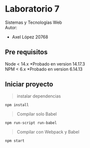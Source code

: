 ﻿# Laboratorio 7
Sistemas y Tecnologías Web  
Autor:
- Axel López 20768
  
## Pre requisitos  
Node < 14.x  *Probado en version 14.17.3   
NPM < 6.x  *Probado en version 6.14.13  


## Iniciar proyecto
>instalar dependencias
```
npm install  
```
>Compilar solo Babel
```
npm run-script run-babel
```  
>Compilar con Webpack y Babel
```
npm start
```  
